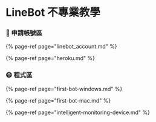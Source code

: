 # LineBot 不專業教學

### 🤠 申請帳號區

{% page-ref page="linebot\_account.md" %}

{% page-ref page="heroku.md" %}

### 😷 程式區

{% page-ref page="first-bot-windows.md" %}

{% page-ref page="first-bot-mac.md" %}

{% page-ref page="intelligent-monitoring-device.md" %}





